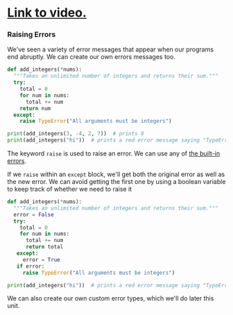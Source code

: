 # [Link to video.](https://www.youtube.com/watch?v=OeJ8xdp6CpA&list=PLVD25niNi0BnTo_MGI8NI6WvVIXcC9khH)

### Raising Errors

We've seen a variety of error messages that appear when our programs end abruptly. We can create our own errors messages too.

```python
def add_integers(*nums):
  """Takes an unlimited number of integers and returns their sum."""
  try:
    total = 0
    for num in nums:
      total += num
    return num
  except:
    raise TypeError("All arguments must be integers")

print(add_integers(3, -4, 2, 7))  # prints 8
print(add_integers("hi"))  # prints a red error message saying "TypeError: All arguments must be integers"
```

The keyword `raise` is used to raise an error. We can use any of [the built-in errors](https://docs.python.org/3/library/exceptions.html).

If we `raise` within an `except` block, we'll get both the original error as well as the new error. We can avoid getting the first one by using a boolean variable to keep track of whether we need to raise it

```python
def add_integers(*nums):
  """Takes an unlimited number of integers and returns their sum."""
  error = False
  try:
    total = 0
    for num in nums:
      total += num
      return total
   except:
     error = True
   if error:
     raise TypeError("All arguments must be integers")

print(add_integers("hi"))  # prints a red error message saying "TypeError: All arguments must be integers."
```  

We can also create our own custom error types, which we'll do later this unit.
